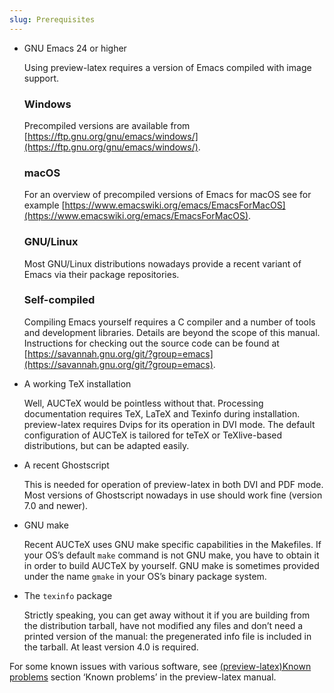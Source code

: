 ```yaml
---
slug: Prerequisites
---
```


*   GNU Emacs 24 or higher

    Using preview-latex requires a version of Emacs compiled with image support.

    ### **Windows**

    Precompiled versions are available from [https://ftp.gnu.org/gnu/emacs/windows/](https://ftp.gnu.org/gnu/emacs/windows/).

    ### **macOS**

    For an overview of precompiled versions of Emacs for macOS see for example [https://www.emacswiki.org/emacs/EmacsForMacOS](https://www.emacswiki.org/emacs/EmacsForMacOS).

    ### **GNU/Linux**

    Most GNU/Linux distributions nowadays provide a recent variant of Emacs via their package repositories.

    ### **Self-compiled**

    Compiling Emacs yourself requires a C compiler and a number of tools and development libraries. Details are beyond the scope of this manual. Instructions for checking out the source code can be found at [https://savannah.gnu.org/git/?group=emacs](https://savannah.gnu.org/git/?group=emacs).

*   A working TeX installation

    Well, AUCTeX would be pointless without that. Processing documentation requires TeX, LaTeX and Texinfo during installation. preview-latex requires Dvips for its operation in DVI mode. The default configuration of AUCTeX is tailored for teTeX or TeXlive-based distributions, but can be adapted easily.

*   A recent Ghostscript

    This is needed for operation of preview-latex in both DVI and PDF mode. Most versions of Ghostscript nowadays in use should work fine (version 7.0 and newer).

*   GNU make

    Recent AUCTeX uses GNU make specific capabilities in the Makefiles. If your OS’s default `make` command is not GNU make, you have to obtain it in order to build AUCTeX by yourself. GNU make is sometimes provided under the name `gmake` in your OS’s binary package system.

*   The `texinfo` package

    Strictly speaking, you can get away without it if you are building from the distribution tarball, have not modified any files and don’t need a printed version of the manual: the pregenerated info file is included in the tarball. At least version 4.0 is required.

For some known issues with various software, see [(preview-latex)Known problems](/docs/auctex/Known-problems) section ‘Known problems’ in the preview-latex manual.

